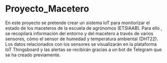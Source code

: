 # Proyecto_Macetero

En este proyecto se pretende crear un sistema IoT para monitorizar el estado de los maceteros de la escuela de agrónomos (ETSIAAB). 
Para ello , se recopilará información del entorno y del macetero a través de varios sensores, cómo el sensor de humedad y temperatura ambiental (DHT22). 
Los datos relacionados con los sensores se visualizarán en la plataforma IoT Thingsboard y las alertas se recibirán gracias a un bot de Telegram que se ha creado previamente.
